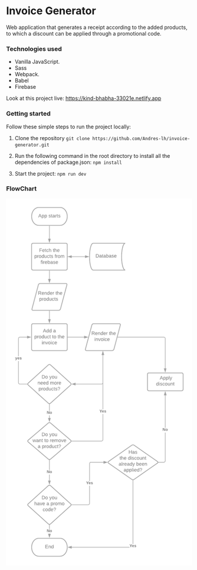 # Invoice Generator

Web application that generates a receipt according to the added products, to which a discount can be applied through a promotional code.

### Technologies used
- Vanilla JavaScript.
- Sass
- Webpack.
- Babel
- Firebase


Look at this project live: https://kind-bhabha-33021e.netlify.app

### Getting started

Follow these simple steps to run the project locally:

1. Clone the repository
`git clone https://github.com/Andres-lh/invoice-generator.git`

2. Run the following command in the root directory to install all the dependencies of package.json:
`npm install`

3. Start the project:
`npm run dev`

### FlowChart

[![](https://github.com/Andres-lh/invoice-generator/blob/main/screenshot/Flowchart.png?raw=true)](https://github.com/Andres-lh/invoice-generator/blob/main/screenshot/flowchart.png?raw=true)

